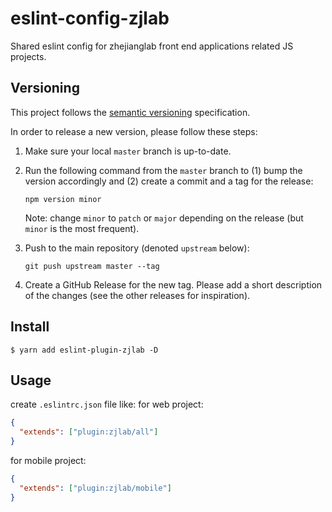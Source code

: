 # eslint-config-zjlab

Shared eslint config for zhejianglab front end applications related JS projects.

## Versioning

This project follows the [semantic versioning](https://semver.org/) specification.

In order to release a new version, please follow these steps:

1. Make sure your local `master` branch is up-to-date.
2. Run the following command from the `master` branch to 
    (1) bump the version accordingly and 
    (2) create a commit and a tag for the release:

    ```
    npm version minor
    ```
    
    Note: change `minor` to `patch` or `major` depending on the release (but `minor` is the most frequent).
    
3. Push to the main repository (denoted `upstream` below):

    ```
    git push upstream master --tag
    ```
    
4. Create a GitHub Release for the new tag. Please add a short description of the changes (see the other releases for inspiration).

## Install

```
$ yarn add eslint-plugin-zjlab -D
```

## Usage

create `.eslintrc.json` file like:
for web project:

```json
{
  "extends": ["plugin:zjlab/all"]
}
```
for mobile project:

```json
{
  "extends": ["plugin:zjlab/mobile"]
}
```

